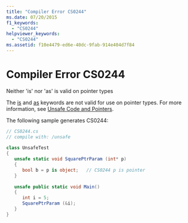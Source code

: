 ```yaml
---
title: "Compiler Error CS0244"
ms.date: 07/20/2015
f1_keywords: 
  - "CS0244"
helpviewer_keywords: 
  - "CS0244"
ms.assetid: f10e4479-ed6e-40dc-9fab-914e404d7f84
---
```

# Compiler Error CS0244
Neither 'is' nor 'as' is valid on pointer types  
  
 The [is](../../csharp/language-reference/keywords/is.md) and [as](../../csharp/language-reference/keywords/as.md) keywords are not valid for use on pointer types. For more information, see [Unsafe Code and Pointers](../../csharp/programming-guide/unsafe-code-pointers/index.md).  
  
 The following sample generates CS0244:  
  
```csharp  
// CS0244.cs  
// compile with: /unsafe  
  
class UnsafeTest  
{  
   unsafe static void SquarePtrParam (int* p)  
   {  
      bool b = p is object;   // CS0244 p is pointer  
   }  
  
   unsafe public static void Main()  
   {  
      int i = 5;  
      SquarePtrParam (&i);  
   }  
}  
```
